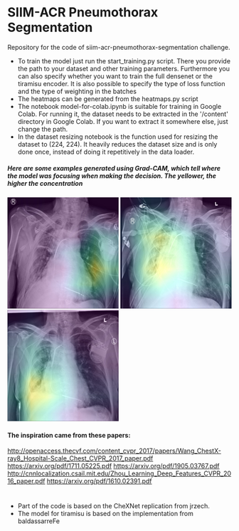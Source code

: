 # SIIM-ACR Pneumothorax Segmentation

Repository for the code of siim-acr-pneumothorax-segmentation challenge.

-   To train the model just run the start_training.py script. There you provide the path to your dataset and other training parameters. 
Furthermore you can also specify whether you want to train the full densenet or the tiramisu encoder. It is also possible to specify the type of loss function and the type of weighting in the batches
-   The heatmaps can be generated from the heatmaps.py script
-   The notebook model-for-colab.ipynb is suitable for training in Google Colab. For running it, the dataset needs to be extracted in the '/content' directory in Google Colab. If you want to extract it somewhere else, just change the path.
-   In the dataset resizing notebook is the function used for resizing the dataset to (224, 224).
    It heavily reduces the dataset size and is only done once, instead of doing it repetitively in the data loader.


##### Here are some examples generated using Grad-CAM, which tell where the model was focusing when making the decision. The yellower, the higher the concentration

<div>
    <img src = "https://github.com/Panariti/Pneumothorax-Segmentation-Classification-and-Localization/blob/master/heatmaps/heatmap-00000013_002.jpg" width="250">
<img src = "https://github.com/Panariti/Pneumothorax-Segmentation-Classification-and-Localization/blob/master/heatmaps/heatmap-00000013_010.jpg" width="250">
    <img src = "https://github.com/Panariti/Pneumothorax-Segmentation-Classification-and-Localization/blob/master/heatmaps/heatmap-00000013_018.jpg" width="250">
</div>
    





#### The inspiration came from these papers:
http://openaccess.thecvf.com/content_cvpr_2017/papers/Wang_ChestX-ray8_Hospital-Scale_Chest_CVPR_2017_paper.pdf
https://arxiv.org/pdf/1711.05225.pdf
https://arxiv.org/pdf/1905.03767.pdf
http://cnnlocalization.csail.mit.edu/Zhou_Learning_Deep_Features_CVPR_2016_paper.pdf
https://arxiv.org/pdf/1610.02391.pdf



#
-   Part of the code is based on the CheXNet replication from jrzech.
-   The model for tiramisu is based on the implementation from baldassarreFe
